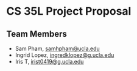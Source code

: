 # CS 35L Project Proposal

## Team Members
- Sam Pham, samhpham@ucla.edu
- Ingrid Lopez, ingredklopez@g.ucla.edu
- Iris T, irist0419@g.ucla.edu

